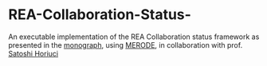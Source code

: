 # REA-Collaboration-Status-
An executable implementation of the REA Collaboration status framework as presented in the [monograph](https://aaahqbookstore.org/catalog/book/rea-accounting-model-accounting-and-economic-ontology), using [MERODE](https://merode.econ.kuleuven.be), in collaboration with prof. [Satoshi Horiuci](hotsatoshi)
